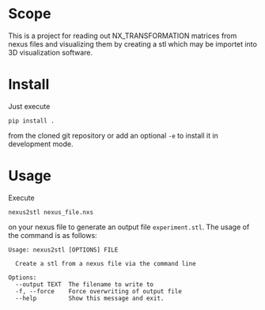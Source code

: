 # Scope

This is a project for reading out NX_TRANSFORMATION matrices from nexus files and
visualizing them by creating a stl which may be importet into 3D visualization software.

# Install

Just execute

```
pip install .
```

from the cloned git repository or add an optional `-e` to install it in development mode.

# Usage

Execute

```
nexus2stl nexus_file.nxs
```

on your nexus file to generate an output file `experiment.stl`.
The usage of the command is as follows:

```
Usage: nexus2stl [OPTIONS] FILE

  Create a stl from a nexus file via the command line

Options:
  --output TEXT  The filename to write to
  -f, --force    Force overwriting of output file
  --help         Show this message and exit.
```
